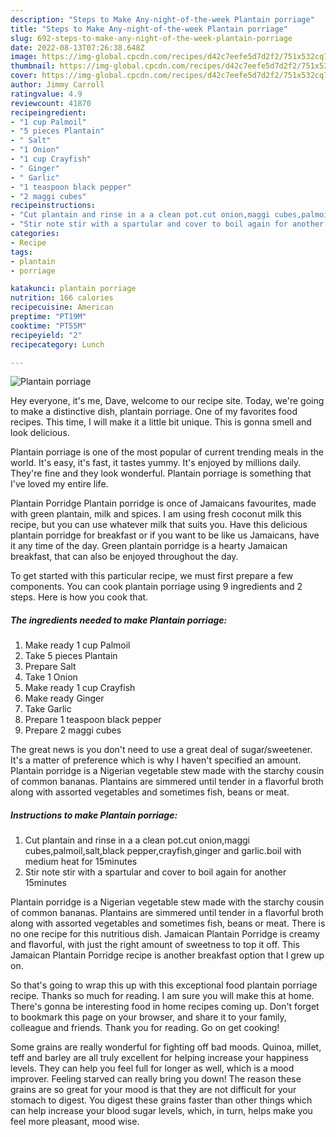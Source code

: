 ```yaml
---
description: "Steps to Make Any-night-of-the-week Plantain porriage"
title: "Steps to Make Any-night-of-the-week Plantain porriage"
slug: 692-steps-to-make-any-night-of-the-week-plantain-porriage
date: 2022-08-13T07:26:38.648Z
image: https://img-global.cpcdn.com/recipes/d42c7eefe5d7d2f2/751x532cq70/plantain-porriage-recipe-main-photo.jpg
thumbnail: https://img-global.cpcdn.com/recipes/d42c7eefe5d7d2f2/751x532cq70/plantain-porriage-recipe-main-photo.jpg
cover: https://img-global.cpcdn.com/recipes/d42c7eefe5d7d2f2/751x532cq70/plantain-porriage-recipe-main-photo.jpg
author: Jimmy Carroll
ratingvalue: 4.9
reviewcount: 41870
recipeingredient:
- "1 cup Palmoil"
- "5 pieces Plantain"
- " Salt"
- "1 Onion"
- "1 cup Crayfish"
- " Ginger"
- " Garlic"
- "1 teaspoon black pepper"
- "2 maggi cubes"
recipeinstructions:
- "Cut plantain and rinse in a a clean pot.cut onion,maggi cubes,palmoil,salt,black pepper,crayfish,ginger and garlic.boil with medium heat for 15minutes"
- "Stir note stir with a spartular and cover to boil again for another 15minutes"
categories:
- Recipe
tags:
- plantain
- porriage

katakunci: plantain porriage 
nutrition: 166 calories
recipecuisine: American
preptime: "PT19M"
cooktime: "PT55M"
recipeyield: "2"
recipecategory: Lunch

---
```



![Plantain porriage](https://img-global.cpcdn.com/recipes/d42c7eefe5d7d2f2/751x532cq70/plantain-porriage-recipe-main-photo.jpg)

Hey everyone, it's me, Dave, welcome to our recipe site. Today, we're going to make a distinctive dish, plantain porriage. One of my favorites food recipes. This time, I will make it a little bit unique. This is gonna smell and look delicious.

Plantain porriage is one of the most popular of current trending meals in the world. It's easy, it's fast, it tastes yummy. It's enjoyed by millions daily. They're fine and they look wonderful. Plantain porriage is something that I've loved my entire life.

Plantain Porridge Plantain porridge is once of Jamaicans favourites, made with green plantain, milk and spices. I am using fresh coconut milk this recipe, but you can use whatever milk that suits you. Have this delicious plantain porridge for breakfast or if you want to be like us Jamaicans, have it any time of the day. Green plantain porridge is a hearty Jamaican breakfast, that can also be enjoyed throughout the day.


To get started with this particular recipe, we must first prepare a few components. You can cook plantain porriage using 9 ingredients and 2 steps. Here is how you cook that.

<!--inarticleads1-->

##### The ingredients needed to make Plantain porriage:

1. Make ready 1 cup Palmoil
1. Take 5 pieces Plantain
1. Prepare  Salt
1. Take 1 Onion
1. Make ready 1 cup Crayfish
1. Make ready  Ginger
1. Take  Garlic
1. Prepare 1 teaspoon black pepper
1. Prepare 2 maggi cubes


The great news is you don&#39;t need to use a great deal of sugar/sweetener. It&#39;s a matter of preference which is why I haven&#39;t specified an amount. Plantain porridge is a Nigerian vegetable stew made with the starchy cousin of common bananas. Plantains are simmered until tender in a flavorful broth along with assorted vegetables and sometimes fish, beans or meat. 

<!--inarticleads2-->

##### Instructions to make Plantain porriage:

1. Cut plantain and rinse in a a clean pot.cut onion,maggi cubes,palmoil,salt,black pepper,crayfish,ginger and garlic.boil with medium heat for 15minutes
1. Stir note stir with a spartular and cover to boil again for another 15minutes


Plantain porridge is a Nigerian vegetable stew made with the starchy cousin of common bananas. Plantains are simmered until tender in a flavorful broth along with assorted vegetables and sometimes fish, beans or meat. There is no one recipe for this nutritious dish. Jamaican Plantain Porridge is creamy and flavorful, with just the right amount of sweetness to top it off. This Jamaican Plantain Porridge recipe is another breakfast option that I grew up on. 

So that's going to wrap this up with this exceptional food plantain porriage recipe. Thanks so much for reading. I am sure you will make this at home. There's gonna be interesting food in home recipes coming up. Don't forget to bookmark this page on your browser, and share it to your family, colleague and friends. Thank you for reading. Go on get cooking!

Some grains are really wonderful for fighting off bad moods. Quinoa, millet, teff and barley are all truly excellent for helping increase your happiness levels. They can help you feel full for longer as well, which is a mood improver. Feeling starved can really bring you down! The reason these grains are so great for your mood is that they are not difficult for your stomach to digest. You digest these grains faster than other things which can help increase your blood sugar levels, which, in turn, helps make you feel more pleasant, mood wise.
